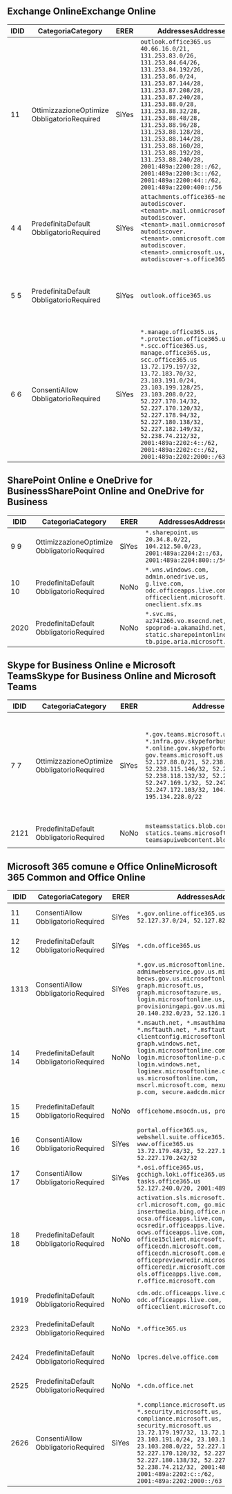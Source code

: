 <!--THIS FILE IS AUTOMATICALLY GENERATED. MANUAL CHANGES WILL BE OVERWRITTEN.-->
<!--Please contact the Office 365 Endpoints team with any questions.-->
<!--USGovGCCHigh endpoints version 2020052800-->
<!--File generated 2020-05-28 11:00:09.4853-->

## <a name="exchange-online"></a><span data-ttu-id="82dd1-101">Exchange Online</span><span class="sxs-lookup"><span data-stu-id="82dd1-101">Exchange Online</span></span>

<span data-ttu-id="82dd1-102">ID</span><span class="sxs-lookup"><span data-stu-id="82dd1-102">ID</span></span> | <span data-ttu-id="82dd1-103">Categoria</span><span class="sxs-lookup"><span data-stu-id="82dd1-103">Category</span></span> | <span data-ttu-id="82dd1-104">ER</span><span class="sxs-lookup"><span data-stu-id="82dd1-104">ER</span></span> | <span data-ttu-id="82dd1-105">Addresses</span><span class="sxs-lookup"><span data-stu-id="82dd1-105">Addresses</span></span> | <span data-ttu-id="82dd1-106">Porte</span><span class="sxs-lookup"><span data-stu-id="82dd1-106">Ports</span></span>
-- | -------------------- | --- | ------------------------------------------------------------------------------------------------------------------------------------------------------------------------------------------------------------------------------------------------------------------------------------------------------------------------------------------------------------------------------------------------------------------------------------------------ | -------------------------------
<span data-ttu-id="82dd1-107">1</span><span class="sxs-lookup"><span data-stu-id="82dd1-107">1</span></span> | <span data-ttu-id="82dd1-108">Ottimizzazione</span><span class="sxs-lookup"><span data-stu-id="82dd1-108">Optimize</span></span><BR><span data-ttu-id="82dd1-109">Obbligatorio</span><span class="sxs-lookup"><span data-stu-id="82dd1-109">Required</span></span> | <span data-ttu-id="82dd1-110">Sì</span><span class="sxs-lookup"><span data-stu-id="82dd1-110">Yes</span></span> | `outlook.office365.us`<BR>`40.66.16.0/21, 131.253.83.0/26, 131.253.84.64/26, 131.253.84.192/26, 131.253.86.0/24, 131.253.87.144/28, 131.253.87.208/28, 131.253.87.240/28, 131.253.88.0/28, 131.253.88.32/28, 131.253.88.48/28, 131.253.88.96/28, 131.253.88.128/28, 131.253.88.144/28, 131.253.88.160/28, 131.253.88.192/28, 131.253.88.240/28, 2001:489a:2200:28::/62, 2001:489a:2200:3c::/62, 2001:489a:2200:44::/62, 2001:489a:2200:400::/56` | <span data-ttu-id="82dd1-111">**TCP:** 443, 80</span><span class="sxs-lookup"><span data-stu-id="82dd1-111">**TCP:** 443, 80</span></span>
<span data-ttu-id="82dd1-112">4 </span><span class="sxs-lookup"><span data-stu-id="82dd1-112">4</span></span> | <span data-ttu-id="82dd1-113">Predefinita</span><span class="sxs-lookup"><span data-stu-id="82dd1-113">Default</span></span><BR><span data-ttu-id="82dd1-114">Obbligatorio</span><span class="sxs-lookup"><span data-stu-id="82dd1-114">Required</span></span> | <span data-ttu-id="82dd1-115">Sì</span><span class="sxs-lookup"><span data-stu-id="82dd1-115">Yes</span></span> | `attachments.office365-net.us, autodiscover.<tenant>.mail.onmicrosoft.com, autodiscover.<tenant>.mail.onmicrosoft.us, autodiscover.<tenant>.onmicrosoft.com, autodiscover.<tenant>.onmicrosoft.us, autodiscover-s.office365.us` | <span data-ttu-id="82dd1-116">**TCP:** 443, 80</span><span class="sxs-lookup"><span data-stu-id="82dd1-116">**TCP:** 443, 80</span></span>
<span data-ttu-id="82dd1-117">5 </span><span class="sxs-lookup"><span data-stu-id="82dd1-117">5</span></span> | <span data-ttu-id="82dd1-118">Predefinita</span><span class="sxs-lookup"><span data-stu-id="82dd1-118">Default</span></span><BR><span data-ttu-id="82dd1-119">Obbligatorio</span><span class="sxs-lookup"><span data-stu-id="82dd1-119">Required</span></span> | <span data-ttu-id="82dd1-120">Sì</span><span class="sxs-lookup"><span data-stu-id="82dd1-120">Yes</span></span> | `outlook.office365.us` | <span data-ttu-id="82dd1-121">**TCP:** 143, 25, 587, 993, 995</span><span class="sxs-lookup"><span data-stu-id="82dd1-121">**TCP:** 143, 25, 587, 993, 995</span></span>
<span data-ttu-id="82dd1-122">6 </span><span class="sxs-lookup"><span data-stu-id="82dd1-122">6</span></span> | <span data-ttu-id="82dd1-123">Consenti</span><span class="sxs-lookup"><span data-stu-id="82dd1-123">Allow</span></span><BR><span data-ttu-id="82dd1-124">Obbligatorio</span><span class="sxs-lookup"><span data-stu-id="82dd1-124">Required</span></span> | <span data-ttu-id="82dd1-125">Sì</span><span class="sxs-lookup"><span data-stu-id="82dd1-125">Yes</span></span> | `*.manage.office365.us, *.protection.office365.us, *.scc.office365.us, manage.office365.us, scc.office365.us`<BR>`13.72.179.197/32, 13.72.183.70/32, 23.103.191.0/24, 23.103.199.128/25, 23.103.208.0/22, 52.227.170.14/32, 52.227.170.120/32, 52.227.178.94/32, 52.227.180.138/32, 52.227.182.149/32, 52.238.74.212/32, 2001:489a:2202:4::/62, 2001:489a:2202:c::/62, 2001:489a:2202:2000::/63` | <span data-ttu-id="82dd1-126">**TCP:** 25, 443</span><span class="sxs-lookup"><span data-stu-id="82dd1-126">**TCP:** 25, 443</span></span>

## <a name="sharepoint-online-and-onedrive-for-business"></a><span data-ttu-id="82dd1-127">SharePoint Online e OneDrive for Business</span><span class="sxs-lookup"><span data-stu-id="82dd1-127">SharePoint Online and OneDrive for Business</span></span>

<span data-ttu-id="82dd1-128">ID</span><span class="sxs-lookup"><span data-stu-id="82dd1-128">ID</span></span> | <span data-ttu-id="82dd1-129">Categoria</span><span class="sxs-lookup"><span data-stu-id="82dd1-129">Category</span></span> | <span data-ttu-id="82dd1-130">ER</span><span class="sxs-lookup"><span data-stu-id="82dd1-130">ER</span></span> | <span data-ttu-id="82dd1-131">Addresses</span><span class="sxs-lookup"><span data-stu-id="82dd1-131">Addresses</span></span> | <span data-ttu-id="82dd1-132">Porte</span><span class="sxs-lookup"><span data-stu-id="82dd1-132">Ports</span></span>
-- | -------------------- | --- | ------------------------------------------------------------------------------------------------------------------------- | ----------------
<span data-ttu-id="82dd1-133">9 </span><span class="sxs-lookup"><span data-stu-id="82dd1-133">9</span></span> | <span data-ttu-id="82dd1-134">Ottimizzazione</span><span class="sxs-lookup"><span data-stu-id="82dd1-134">Optimize</span></span><BR><span data-ttu-id="82dd1-135">Obbligatorio</span><span class="sxs-lookup"><span data-stu-id="82dd1-135">Required</span></span> | <span data-ttu-id="82dd1-136">Sì</span><span class="sxs-lookup"><span data-stu-id="82dd1-136">Yes</span></span> | `*.sharepoint.us`<BR>`20.34.8.0/22, 104.212.50.0/23, 2001:489a:2204:2::/63, 2001:489a:2204:800::/54` | <span data-ttu-id="82dd1-137">**TCP:** 443, 80</span><span class="sxs-lookup"><span data-stu-id="82dd1-137">**TCP:** 443, 80</span></span>
<span data-ttu-id="82dd1-138">10  </span><span class="sxs-lookup"><span data-stu-id="82dd1-138">10</span></span> | <span data-ttu-id="82dd1-139">Predefinita</span><span class="sxs-lookup"><span data-stu-id="82dd1-139">Default</span></span><BR><span data-ttu-id="82dd1-140">Obbligatorio</span><span class="sxs-lookup"><span data-stu-id="82dd1-140">Required</span></span> | <span data-ttu-id="82dd1-141">No</span><span class="sxs-lookup"><span data-stu-id="82dd1-141">No</span></span> | `*.wns.windows.com, admin.onedrive.us, g.live.com, odc.officeapps.live.com, officeclient.microsoft.com, oneclient.sfx.ms` | <span data-ttu-id="82dd1-142">**TCP:** 443, 80</span><span class="sxs-lookup"><span data-stu-id="82dd1-142">**TCP:** 443, 80</span></span>
<span data-ttu-id="82dd1-143">20</span><span class="sxs-lookup"><span data-stu-id="82dd1-143">20</span></span> | <span data-ttu-id="82dd1-144">Predefinita</span><span class="sxs-lookup"><span data-stu-id="82dd1-144">Default</span></span><BR><span data-ttu-id="82dd1-145">Obbligatorio</span><span class="sxs-lookup"><span data-stu-id="82dd1-145">Required</span></span> | <span data-ttu-id="82dd1-146">No</span><span class="sxs-lookup"><span data-stu-id="82dd1-146">No</span></span> | `*.svc.ms, az741266.vo.msecnd.net, spoprod-a.akamaihd.net, static.sharepointonline.com, tb.pipe.aria.microsoft.com` | <span data-ttu-id="82dd1-147">**TCP:** 443, 80</span><span class="sxs-lookup"><span data-stu-id="82dd1-147">**TCP:** 443, 80</span></span>

## <a name="skype-for-business-online-and-microsoft-teams"></a><span data-ttu-id="82dd1-148">Skype for Business Online e Microsoft Teams</span><span class="sxs-lookup"><span data-stu-id="82dd1-148">Skype for Business Online and Microsoft Teams</span></span>

<span data-ttu-id="82dd1-149">ID</span><span class="sxs-lookup"><span data-stu-id="82dd1-149">ID</span></span> | <span data-ttu-id="82dd1-150">Categoria</span><span class="sxs-lookup"><span data-stu-id="82dd1-150">Category</span></span> | <span data-ttu-id="82dd1-151">ER</span><span class="sxs-lookup"><span data-stu-id="82dd1-151">ER</span></span> | <span data-ttu-id="82dd1-152">Addresses</span><span class="sxs-lookup"><span data-stu-id="82dd1-152">Addresses</span></span> | <span data-ttu-id="82dd1-153">Porte</span><span class="sxs-lookup"><span data-stu-id="82dd1-153">Ports</span></span>
-- | -------------------- | --- | --------------------------------------------------------------------------------------------------------------------------------------------------------------------------------------------------------------------------------------------------------------------------------------------------------------------------------- | ---------------------------------------------------
<span data-ttu-id="82dd1-154">7 </span><span class="sxs-lookup"><span data-stu-id="82dd1-154">7</span></span> | <span data-ttu-id="82dd1-155">Ottimizzazione</span><span class="sxs-lookup"><span data-stu-id="82dd1-155">Optimize</span></span><BR><span data-ttu-id="82dd1-156">Obbligatorio</span><span class="sxs-lookup"><span data-stu-id="82dd1-156">Required</span></span> | <span data-ttu-id="82dd1-157">Sì</span><span class="sxs-lookup"><span data-stu-id="82dd1-157">Yes</span></span> | `*.gov.teams.microsoft.us, *.infra.gov.skypeforbusiness.us, *.online.gov.skypeforbusiness.us, gov.teams.microsoft.us`<BR>`52.127.88.0/21, 52.238.114.160/32, 52.238.115.146/32, 52.238.117.171/32, 52.238.118.132/32, 52.247.167.192/32, 52.247.169.1/32, 52.247.172.50/32, 52.247.172.103/32, 104.212.44.0/22, 195.134.228.0/22` | <span data-ttu-id="82dd1-158">**TCP:** 443, 80</span><span class="sxs-lookup"><span data-stu-id="82dd1-158">**TCP:** 443, 80</span></span><BR><span data-ttu-id="82dd1-159">**UDP:** 3478, 3479, 3480, 3481</span><span class="sxs-lookup"><span data-stu-id="82dd1-159">**UDP:** 3478, 3479, 3480, 3481</span></span>
<span data-ttu-id="82dd1-160"> 21</span><span class="sxs-lookup"><span data-stu-id="82dd1-160">21</span></span> | <span data-ttu-id="82dd1-161">Predefinita</span><span class="sxs-lookup"><span data-stu-id="82dd1-161">Default</span></span><BR><span data-ttu-id="82dd1-162">Obbligatorio</span><span class="sxs-lookup"><span data-stu-id="82dd1-162">Required</span></span> | <span data-ttu-id="82dd1-163">No</span><span class="sxs-lookup"><span data-stu-id="82dd1-163">No</span></span> | `msteamsstatics.blob.core.usgovcloudapi.net, statics.teams.microsoft.com, teamsapuiwebcontent.blob.core.usgovcloudapi.net` | <span data-ttu-id="82dd1-164">**TCP:** 443</span><span class="sxs-lookup"><span data-stu-id="82dd1-164">**TCP:** 443</span></span>

## <a name="microsoft-365-common-and-office-online"></a><span data-ttu-id="82dd1-165">Microsoft 365 comune e Office Online</span><span class="sxs-lookup"><span data-stu-id="82dd1-165">Microsoft 365 Common and Office Online</span></span>

<span data-ttu-id="82dd1-166">ID</span><span class="sxs-lookup"><span data-stu-id="82dd1-166">ID</span></span> | <span data-ttu-id="82dd1-167">Categoria</span><span class="sxs-lookup"><span data-stu-id="82dd1-167">Category</span></span> | <span data-ttu-id="82dd1-168">ER</span><span class="sxs-lookup"><span data-stu-id="82dd1-168">ER</span></span> | <span data-ttu-id="82dd1-169">Addresses</span><span class="sxs-lookup"><span data-stu-id="82dd1-169">Addresses</span></span> | <span data-ttu-id="82dd1-170">Porte</span><span class="sxs-lookup"><span data-stu-id="82dd1-170">Ports</span></span>
-- | ------------------- | --- | ---------------------------------------------------------------------------------------------------------------------------------------------------------------------------------------------------------------------------------------------------------------------------------------------------------------------------------------------------------------------------------------------- | ----------------
<span data-ttu-id="82dd1-171">11 </span><span class="sxs-lookup"><span data-stu-id="82dd1-171">11</span></span> | <span data-ttu-id="82dd1-172">Consenti</span><span class="sxs-lookup"><span data-stu-id="82dd1-172">Allow</span></span><BR><span data-ttu-id="82dd1-173">Obbligatorio</span><span class="sxs-lookup"><span data-stu-id="82dd1-173">Required</span></span> | <span data-ttu-id="82dd1-174">Sì</span><span class="sxs-lookup"><span data-stu-id="82dd1-174">Yes</span></span> | `*.gov.online.office365.us`<BR>`52.127.37.0/24, 52.127.82.0/23` | <span data-ttu-id="82dd1-175">**TCP:** 443</span><span class="sxs-lookup"><span data-stu-id="82dd1-175">**TCP:** 443</span></span>
<span data-ttu-id="82dd1-176">12 </span><span class="sxs-lookup"><span data-stu-id="82dd1-176">12</span></span> | <span data-ttu-id="82dd1-177">Predefinita</span><span class="sxs-lookup"><span data-stu-id="82dd1-177">Default</span></span><BR><span data-ttu-id="82dd1-178">Obbligatorio</span><span class="sxs-lookup"><span data-stu-id="82dd1-178">Required</span></span> | <span data-ttu-id="82dd1-179">Sì</span><span class="sxs-lookup"><span data-stu-id="82dd1-179">Yes</span></span> | `*.cdn.office365.us` | <span data-ttu-id="82dd1-180">**TCP:** 443</span><span class="sxs-lookup"><span data-stu-id="82dd1-180">**TCP:** 443</span></span>
<span data-ttu-id="82dd1-181">13</span><span class="sxs-lookup"><span data-stu-id="82dd1-181">13</span></span> | <span data-ttu-id="82dd1-182">Consenti</span><span class="sxs-lookup"><span data-stu-id="82dd1-182">Allow</span></span><BR><span data-ttu-id="82dd1-183">Obbligatorio</span><span class="sxs-lookup"><span data-stu-id="82dd1-183">Required</span></span> | <span data-ttu-id="82dd1-184">Sì</span><span class="sxs-lookup"><span data-stu-id="82dd1-184">Yes</span></span> | `*.gov.us.microsoftonline.com, adminwebservice.gov.us.microsoftonline.com, becws.gov.us.microsoftonline.com, graph.microsoft.us, graph.microsoftazure.us, login.microsoftonline.us, provisioningapi.gov.us.microsoftonline.com`<BR>`20.140.232.0/23, 52.126.194.0/23` | <span data-ttu-id="82dd1-185">**TCP:** 443</span><span class="sxs-lookup"><span data-stu-id="82dd1-185">**TCP:** 443</span></span>
<span data-ttu-id="82dd1-186">14 </span><span class="sxs-lookup"><span data-stu-id="82dd1-186">14</span></span> | <span data-ttu-id="82dd1-187">Predefinita</span><span class="sxs-lookup"><span data-stu-id="82dd1-187">Default</span></span><BR><span data-ttu-id="82dd1-188">Obbligatorio</span><span class="sxs-lookup"><span data-stu-id="82dd1-188">Required</span></span> | <span data-ttu-id="82dd1-189">No</span><span class="sxs-lookup"><span data-stu-id="82dd1-189">No</span></span> | `*.msauth.net, *.msauthimages.us, *.msftauth.net, *.msftauthimages.us, clientconfig.microsoftonline-p.net, graph.windows.net, login.microsoftonline.com, login.microsoftonline-p.com, login.windows.net, loginex.microsoftonline.com, login-us.microsoftonline.com, mscrl.microsoft.com, nexus.microsoftonline-p.com, secure.aadcdn.microsoftonline-p.com` | <span data-ttu-id="82dd1-190">**TCP:** 443</span><span class="sxs-lookup"><span data-stu-id="82dd1-190">**TCP:** 443</span></span>
<span data-ttu-id="82dd1-191">15 </span><span class="sxs-lookup"><span data-stu-id="82dd1-191">15</span></span> | <span data-ttu-id="82dd1-192">Predefinita</span><span class="sxs-lookup"><span data-stu-id="82dd1-192">Default</span></span><BR><span data-ttu-id="82dd1-193">Obbligatorio</span><span class="sxs-lookup"><span data-stu-id="82dd1-193">Required</span></span> | <span data-ttu-id="82dd1-194">No</span><span class="sxs-lookup"><span data-stu-id="82dd1-194">No</span></span> | `officehome.msocdn.us, prod.msocdn.us` | <span data-ttu-id="82dd1-195">**TCP:** 443, 80</span><span class="sxs-lookup"><span data-stu-id="82dd1-195">**TCP:** 443, 80</span></span>
<span data-ttu-id="82dd1-196">16 </span><span class="sxs-lookup"><span data-stu-id="82dd1-196">16</span></span> | <span data-ttu-id="82dd1-197">Consenti</span><span class="sxs-lookup"><span data-stu-id="82dd1-197">Allow</span></span><BR><span data-ttu-id="82dd1-198">Obbligatorio</span><span class="sxs-lookup"><span data-stu-id="82dd1-198">Required</span></span> | <span data-ttu-id="82dd1-199">Sì</span><span class="sxs-lookup"><span data-stu-id="82dd1-199">Yes</span></span> | `portal.office365.us, webshell.suite.office365.us, www.office365.us`<BR>`13.72.179.48/32, 52.227.167.206/32, 52.227.170.242/32` | <span data-ttu-id="82dd1-200">**TCP:** 443, 80</span><span class="sxs-lookup"><span data-stu-id="82dd1-200">**TCP:** 443, 80</span></span>
<span data-ttu-id="82dd1-201">17 </span><span class="sxs-lookup"><span data-stu-id="82dd1-201">17</span></span> | <span data-ttu-id="82dd1-202">Consenti</span><span class="sxs-lookup"><span data-stu-id="82dd1-202">Allow</span></span><BR><span data-ttu-id="82dd1-203">Obbligatorio</span><span class="sxs-lookup"><span data-stu-id="82dd1-203">Required</span></span> | <span data-ttu-id="82dd1-204">Sì</span><span class="sxs-lookup"><span data-stu-id="82dd1-204">Yes</span></span> | `*.osi.office365.us, gcchigh.loki.office365.us, tasks.office365.us`<BR>`52.127.240.0/20, 2001:489a:2206::/48` | <span data-ttu-id="82dd1-205">**TCP:** 443</span><span class="sxs-lookup"><span data-stu-id="82dd1-205">**TCP:** 443</span></span>
<span data-ttu-id="82dd1-206">18 </span><span class="sxs-lookup"><span data-stu-id="82dd1-206">18</span></span> | <span data-ttu-id="82dd1-207">Predefinita</span><span class="sxs-lookup"><span data-stu-id="82dd1-207">Default</span></span><BR><span data-ttu-id="82dd1-208">Obbligatorio</span><span class="sxs-lookup"><span data-stu-id="82dd1-208">Required</span></span> | <span data-ttu-id="82dd1-209">No</span><span class="sxs-lookup"><span data-stu-id="82dd1-209">No</span></span> | `activation.sls.microsoft.com, crl.microsoft.com, go.microsoft.com, insertmedia.bing.office.net, ocsa.officeapps.live.com, ocsredir.officeapps.live.com, ocws.officeapps.live.com, office15client.microsoft.com, officecdn.microsoft.com, officecdn.microsoft.com.edgesuite.net, officepreviewredir.microsoft.com, officeredir.microsoft.com, ols.officeapps.live.com, r.office.microsoft.com` | <span data-ttu-id="82dd1-210">**TCP:** 443, 80</span><span class="sxs-lookup"><span data-stu-id="82dd1-210">**TCP:** 443, 80</span></span>
<span data-ttu-id="82dd1-211">19</span><span class="sxs-lookup"><span data-stu-id="82dd1-211">19</span></span> | <span data-ttu-id="82dd1-212">Predefinita</span><span class="sxs-lookup"><span data-stu-id="82dd1-212">Default</span></span><BR><span data-ttu-id="82dd1-213">Obbligatorio</span><span class="sxs-lookup"><span data-stu-id="82dd1-213">Required</span></span> | <span data-ttu-id="82dd1-214">No</span><span class="sxs-lookup"><span data-stu-id="82dd1-214">No</span></span> | `cdn.odc.officeapps.live.com, odc.officeapps.live.com, officeclient.microsoft.com` | <span data-ttu-id="82dd1-215">**TCP:** 443, 80</span><span class="sxs-lookup"><span data-stu-id="82dd1-215">**TCP:** 443, 80</span></span>
<span data-ttu-id="82dd1-216">23</span><span class="sxs-lookup"><span data-stu-id="82dd1-216">23</span></span> | <span data-ttu-id="82dd1-217">Predefinita</span><span class="sxs-lookup"><span data-stu-id="82dd1-217">Default</span></span><BR><span data-ttu-id="82dd1-218">Obbligatorio</span><span class="sxs-lookup"><span data-stu-id="82dd1-218">Required</span></span> | <span data-ttu-id="82dd1-219">No</span><span class="sxs-lookup"><span data-stu-id="82dd1-219">No</span></span> | `*.office365.us` | <span data-ttu-id="82dd1-220">**TCP:** 443, 80</span><span class="sxs-lookup"><span data-stu-id="82dd1-220">**TCP:** 443, 80</span></span>
<span data-ttu-id="82dd1-221">24</span><span class="sxs-lookup"><span data-stu-id="82dd1-221">24</span></span> | <span data-ttu-id="82dd1-222">Predefinita</span><span class="sxs-lookup"><span data-stu-id="82dd1-222">Default</span></span><BR><span data-ttu-id="82dd1-223">Obbligatorio</span><span class="sxs-lookup"><span data-stu-id="82dd1-223">Required</span></span> | <span data-ttu-id="82dd1-224">No</span><span class="sxs-lookup"><span data-stu-id="82dd1-224">No</span></span> | `lpcres.delve.office.com` | <span data-ttu-id="82dd1-225">**TCP:** 443</span><span class="sxs-lookup"><span data-stu-id="82dd1-225">**TCP:** 443</span></span>
<span data-ttu-id="82dd1-226">25</span><span class="sxs-lookup"><span data-stu-id="82dd1-226">25</span></span> | <span data-ttu-id="82dd1-227">Predefinita</span><span class="sxs-lookup"><span data-stu-id="82dd1-227">Default</span></span><BR><span data-ttu-id="82dd1-228">Obbligatorio</span><span class="sxs-lookup"><span data-stu-id="82dd1-228">Required</span></span> | <span data-ttu-id="82dd1-229">No</span><span class="sxs-lookup"><span data-stu-id="82dd1-229">No</span></span> | `*.cdn.office.net` | <span data-ttu-id="82dd1-230">**TCP:** 443</span><span class="sxs-lookup"><span data-stu-id="82dd1-230">**TCP:** 443</span></span>
<span data-ttu-id="82dd1-231">26</span><span class="sxs-lookup"><span data-stu-id="82dd1-231">26</span></span> | <span data-ttu-id="82dd1-232">Consenti</span><span class="sxs-lookup"><span data-stu-id="82dd1-232">Allow</span></span><BR><span data-ttu-id="82dd1-233">Obbligatorio</span><span class="sxs-lookup"><span data-stu-id="82dd1-233">Required</span></span> | <span data-ttu-id="82dd1-234">Sì</span><span class="sxs-lookup"><span data-stu-id="82dd1-234">Yes</span></span> | `*.compliance.microsoft.us, *.security.microsoft.us, compliance.microsoft.us, security.microsoft.us`<BR>`13.72.179.197/32, 13.72.183.70/32, 23.103.191.0/24, 23.103.199.128/25, 23.103.208.0/22, 52.227.170.14/32, 52.227.170.120/32, 52.227.178.94/32, 52.227.180.138/32, 52.227.182.149/32, 52.238.74.212/32, 2001:489a:2202:4::/62, 2001:489a:2202:c::/62, 2001:489a:2202:2000::/63` | <span data-ttu-id="82dd1-235">**TCP:** 443, 80</span><span class="sxs-lookup"><span data-stu-id="82dd1-235">**TCP:** 443, 80</span></span>
